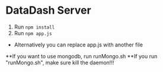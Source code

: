# DataDash Server

1. Run `npm install`
2. Run `npm app.js`
  * Alternatively you can replace app.js with another file

**If you want to use mongodb, run runMongo.sh
**If you run "runMongo.sh", make sure kill the daemon!!!
